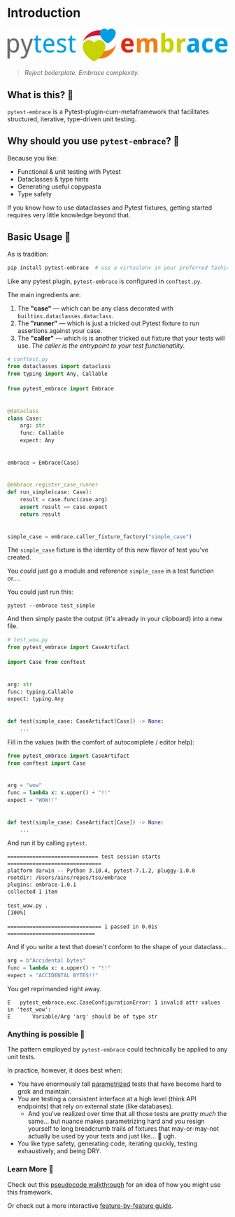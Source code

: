 # Introduction

![Image title](logotype.svg)

> _Reject boilerplate. Embrace complexity._

## What is this? 👀

`pytest-embrace` is a Pytest-plugin-cum-metaframework that facilitates structured, iterative, type-driven unit testing.

## Why should you use `pytest-embrace`? 🧐

Because you like:

- Functional & unit testing with Pytest
- Dataclasses & type hints
- Generating useful copypasta
- Type safety

If you know how to use dataclasses and Pytest fixtures, getting started requires very little knowledge beyond that.

## Basic Usage 👋
As is tradition:

```bash
pip install pytest-embrace  # use a virtualenv in your preferred fashion
```

Like any pytest plugin, `pytest-embrace` is configured in `conftest.py`.

The main ingredients are:

1. The **"case"** –– which can be any class decorated with `builtins.dataclasses.dataclass`.
2. The **"runner"** –– which is just a tricked out Pytest fixture to run assertions against your case.
3. The **"caller"** –– which is is another tricked out fixture that your tests will use. *The caller is the entrypoint to your test functionatlity.*

```python
# conftest.py
from dataclasses import dataclass
from typing import Any, Callable

from pytest_embrace import Embrace


@dataclass
class Case:
    arg: str
    func: Callable
    expect: Any


embrace = Embrace(Case)


@embrace.register_case_runner
def run_simple(case: Case):
    result = case.func(case.arg)
    assert result == case.expect
    return result


simple_case = embrace.caller_fixture_factory("simple_case")
```

The `simple_case` fixture is the identity of this new flavor of test you've created.

You *could* just go a module and reference `simple_case` in a test function or....

You could just run this:

```shell
pytest --embrace test_simple
```

And then simply paste the output (it's already in your clipboard) into a new file.

```python
# test_wow.py
from pytest_embrace import CaseArtifact

import Case from conftest


arg: str
func: typing.Callable
expect: typing.Any


def test(simple_case: CaseArtifact[Case]) -> None:
    ...
```

Fill in the values (with the comfort of autocomplete / editor help):

```python
from pytest_embrace import CaseArtifact
from conftest import Case


arg = "wow"
func = lambda x: x.upper() + "!!"
expect = "WOW!!"


def test(simple_case: CaseArtifact[Case]) -> None:
    ...
```

And run it by calling `pytest`.

```shell
============================= test session starts ==============================
platform darwin -- Python 3.10.4, pytest-7.1.2, pluggy-1.0.0
rootdir: /Users/ains/repos/tso/embrace
plugins: embrace-1.0.1
collected 1 item

test_wow.py .                                                            [100%]

============================== 1 passed in 0.01s ============================
```

And if you write a test that doesn't conform to the shape of your dataclass...

```python
arg = b"Accidental bytes"
func = lambda x: x.upper() + "!!"
expect = "ACCIDENTAL BYTES!!"
```

You get reprimanded right away.

```shell
E   pytest_embrace.exc.CaseConfigurationError: 1 invalid attr values in 'test_wow':
E       Variable/Arg 'arg' should be of type str
```

### Anything is possible 🌠

The pattern employed by `pytest-embrace` could technically be applied to any unit tests.

In practice, however, it does best when:

- You have enormously tall [parametrized](https://docs.pytest.org/en/7.1.x/how-to/parametrize.html#parametrize) tests that have become hard to grok and maintain.
- You are testing a consistent interface at a high level (think API endpoints) that rely on external state (like databases).
  - And you've realized over time that all those tests are _pretty much_ the same... but nuance makes parametrizing hard and you resign yourself to long breadcrumb trails of fixtures that may-or-may-not actually be used by your tests and just like... 😤 ugh.
- You like type safety, generating code, iterating quickly, testing exhaustively, and being DRY.

### Learn More 🤠

Check out this [pseudocode walkthrough](./pseudocode-example.md) for an idea of how you might use this framework.

Or check out a more interactive [feature-by-feature guide](./usage/index.md).
